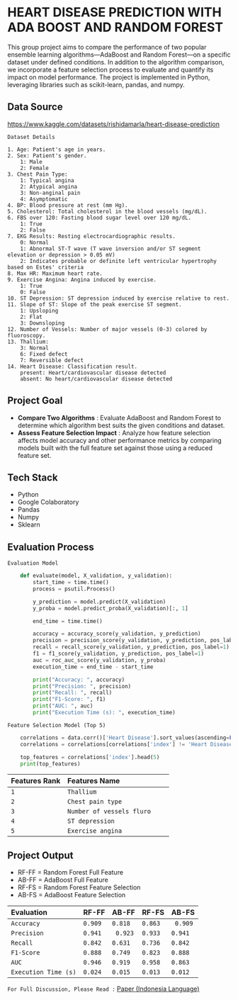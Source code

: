
# HEART DISEASE PREDICTION WITH ADA BOOST AND RANDOM FOREST

This group project aims to compare the performance of two popular ensemble learning algorithms—AdaBoost and Random Forest—on a specific dataset under defined conditions. In addition to the algorithm comparison, we incorporate a feature selection process to evaluate and quantify its impact on model performance. The project is implemented in Python, leveraging libraries such as scikit-learn, pandas, and numpy.


## Data Source

 https://www.kaggle.com/datasets/rishidamarla/heart-disease-prediction

 `Dataset Details`
    
    1. Age: Patient's age in years.
    2. Sex: Patient's gender.
        1: Male
        2: Female
    3. Chest Pain Type:
        1: Typical angina
        2: Atypical angina
        3: Non-anginal pain
        4: Asymptomatic
    4. BP: Blood pressure at rest (mm Hg).
    5. Cholesterol: Total cholesterol in the blood vessels (mg/dL).
    6. FBS over 120: Fasting blood sugar level over 120 mg/dL.
        1: True
        2: False
    7. EKG Results: Resting electrocardiographic results.
        0: Normal
        1: Abnormal ST-T wave (T wave inversion and/or ST segment elevation or depression > 0.05 mV)
        2: Indicates probable or definite left ventricular hypertrophy based on Estes' criteria
    8. Max HR: Maximum heart rate.
    9. Exercise Angina: Angina induced by exercise.
        1: True
        0: False
    10. ST Depression: ST depression induced by exercise relative to rest.
    11. Slope of ST: Slope of the peak exercise ST segment.
        1: Upsloping
        2: Flat
        3: Downsloping
    12. Number of Vessels: Number of major vessels (0-3) colored by fluoroscopy.
    13. Thallium:
        3: Normal
        6: Fixed defect
        7: Reversible defect
    14. Heart Disease: Classification result.
        present: Heart/cardiovascular disease detected
        absent: No heart/cardiovascular disease detected




## Project Goal
- **Compare Two Algorithms** : Evaluate AdaBoost and Random Forest to determine which algorithm best suits the given conditions and dataset.
- **Assess Feature Selection Impact** : Analyze how feature selection affects model accuracy and other performance metrics by comparing models built with the full feature set against those using a reduced feature set.




## Tech Stack

- Python
- Google Colaboratory    
- Pandas
- Numpy
- Sklearn



## Evaluation Process

`Evaluation Model`

```python
    def evaluate(model, X_validation, y_validation):
        start_time = time.time() 
        process = psutil.Process()

        y_prediction = model.predict(X_validation)
        y_proba = model.predict_proba(X_validation)[:, 1]

        end_time = time.time() 

        accuracy = accuracy_score(y_validation, y_prediction) 
        precision = precision_score(y_validation, y_prediction, pos_label=1)
        recall = recall_score(y_validation, y_prediction, pos_label=1) 
        f1 = f1_score(y_validation, y_prediction, pos_label=1) 
        auc = roc_auc_score(y_validation, y_proba) 
        execution_time = end_time - start_time 

        print("Accuracy: ", accuracy)
        print("Precision: ", precision)
        print("Recall: ", recall)
        print("F1-Score: ", f1)
        print("AUC: ", auc)
        print("Execution Time (s): ", execution_time)
```
`Feature Selection Model (Top 5)`

```python
    correlations = data.corr()['Heart Disease'].sort_values(ascending=False).reset_index()
    correlations = correlations[correlations['index'] != 'Heart Disease']

    top_features = correlations['index'].head(5)
    print(top_features)
```    

| Features Rank  | Features Name  | 
| :-------------- | :------- | 
| `1`       | `Thallium     `| 
| `2` | ` Chest pain type      ` | 
| `3`       | `Number of vessels fluro    ` | 
| `4` | ` ST depression   ` | 
| `5`       | `Exercise angina     ` |

## Project Output
- RF-FF = Random Forest Full Feature
- AB-FF = AdaBoost Full Feature
- RF-FS = Random Forest Feature Selection
- AB-FS = AdaBoost Feature Selection

| Evaluation   | RF-FF  | AB-FF  | RF-FS | AB-FS |
| :-------------- | :------- | :----------  | :--------- | :----------- |
| `Accuracy`  | `0.909`| `0.818`| `0.863`| ` 0.909`|
| `Precision` | `0.941` | ` 0.923`| `0.933`        | `0.941`        |
| `Recall`    | `0.842` | `0.631`| `0.736`        | `0.842`        |
| `F1-Score` | `0.888` | `0.749`| `0.823`        | `0.888`        |
| `AUC`   | `0.946` | `0.919`| `0.958` | `0.863`        |
| `Execution Time (s)`| `0.024` | `0.015`| `0.013`        | `0.012 `        |


`For Full Discussion, Please Read :` [Paper (Indonesia Language)](https://drive.google.com/file/d/1BkcmqolLDl5qX2z1hmjNkqe59oRaY8-O/view)
